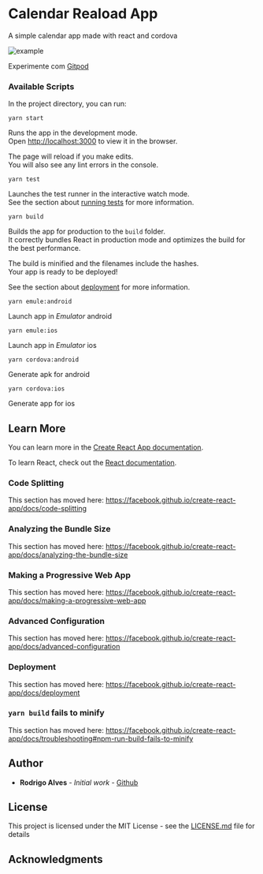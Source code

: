 # Calendar Reaload App

A simple calendar app made with react and cordova

![example](https://user-images.githubusercontent.com/2893710/78073720-ce707380-7377-11ea-8401-3b7779c6eba5.png)


Experimente com [Gitpod](https://gitpod.io/#github.com/profalves/calendar-react)


### Available Scripts

In the project directory, you can run:

    yarn start

Runs the app in the development mode.<br />
Open [http://localhost:3000](http://localhost:3000) to view it in the browser.

The page will reload if you make edits.<br />
You will also see any lint errors in the console.

    yarn test

Launches the test runner in the interactive watch mode.<br />
See the section about [running tests](https://facebook.github.io/create-react-app/docs/running-tests) for more information.

    yarn build

Builds the app for production to the `build` folder.<br />
It correctly bundles React in production mode and optimizes the build for the best performance.

The build is minified and the filenames include the hashes.<br />
Your app is ready to be deployed!

See the section about [deployment](https://facebook.github.io/create-react-app/docs/deployment) for more information.

    yarn emule:android

Launch app in *Emulator* android

    yarn emule:ios

Launch app in *Emulator* ios

    yarn cordova:android

Generate apk for android

    yarn cordova:ios

Generate app for ios


## Learn More

You can learn more in the [Create React App documentation](https://facebook.github.io/create-react-app/docs/getting-started).

To learn React, check out the [React documentation](https://reactjs.org/).

### Code Splitting

This section has moved here: https://facebook.github.io/create-react-app/docs/code-splitting

### Analyzing the Bundle Size

This section has moved here: https://facebook.github.io/create-react-app/docs/analyzing-the-bundle-size

### Making a Progressive Web App

This section has moved here: https://facebook.github.io/create-react-app/docs/making-a-progressive-web-app

### Advanced Configuration

This section has moved here: https://facebook.github.io/create-react-app/docs/advanced-configuration

### Deployment

This section has moved here: https://facebook.github.io/create-react-app/docs/deployment

### `yarn build` fails to minify

This section has moved here: https://facebook.github.io/create-react-app/docs/troubleshooting#npm-run-build-fails-to-minify

## Author

* **Rodrigo Alves** - *Initial work* - [Github](https://github.com/profalves)


## License

This project is licensed under the MIT License - see the [LICENSE.md](LICENSE.md) file for details

## Acknowledgments
